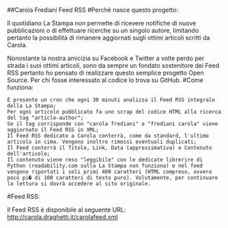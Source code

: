 ##Carola Frediani Feed RSS
#Perchè nasce questo progetto:

Il quotidiano La Stampa non permette di ricevere notifiche di nuove pubblicazioni o di effettuare ricerche su un singolo autore, limitando pertanto la possibilità di rimanere aggiornati sugli ottimi articoli scritti da Carola.

Nonostante la nostra amicizia su Facebook e Twitter a volte perdo per strada i suoi ottimi articoli, sono da sempre un fondato sostenitore dei Feed RSS pertanto ho pensato di realizzare questo semplice progetto Open Source. Per chi fosse interessato al codice lo trova su GitHub.
#Come funziona:

    È presente un cron che ogni 30 minuti analizza il Feed RSS integrale della La Stampa;
    Per ogni articolo pubblicato fa uno scrap del codice HTML alla ricerca del tag "article-author";
    Se il tag corrisponde con "carola frediani" o "frediani carola" viene aggiornato il Feed RSS in XML;
    Il Feed RSS dedicato a Carola conterrà, come da standard, l'ultimo articolo in cima. Vengono inoltre rimossi eventuali duplicati;
    Il Feed conterrà il Titolo, Link, Data (approssimativa) e Contenuto dell'articolo;
    Il contenuto viene reso "leggibile" con le dedicate librerire di Python (readability.com sulla La Stampa non funziona) e nel feed vengono riportati i soli primi 400 caratteri (HTML compreso, ovvero poco pi� di 100 caratteri di testo puro). Volutamente, per continuare la lettura si dovrà accedere al sito originale.

#Feed RSS:

Il Feed RSS è disponibile al seguente URL: http://carola.draghetti.it/carolafeed.xml

 

